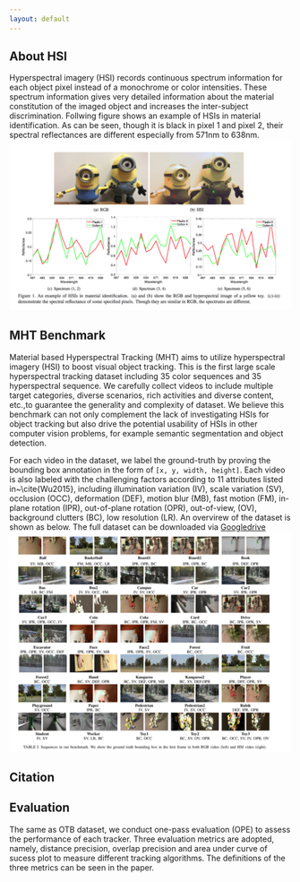 ```yaml
---
layout: default
---
```

## About HSI

Hyperspectral imagery (HSI) records continuous spectrum information for each object pixel instead of a monochrome or color intensities.  These spectrum information gives very detailed information about  the material constitution of the imaged object and increases the inter-subject discrimination. Follwing figure shows an example of HSIs in material identification.  As can be seen, though it is black in pixel 1 and pixel 2, their spectral reflectances are different especially from 571nm to 638nm. 
![](img/hsi.png)
## MHT Benchmark
Material based Hyperspectral Tracking (MHT) aims to utilize hyperspectral imagery (HSI) to boost visual object tracking. This is the first large scale hyperspectral tracking dataset including 35 color sequences and 35 hyperspectral sequence. We carefully collect videos to include multiple target categories, diverse scenarios, rich activities  and diverse content, etc.,to guarantee the generality and complexity of dataset. We believe this  benchmark can not only complement the lack of  investigating HSIs for object tracking but also drive the potential usability  of  HSIs in other computer vision problems, for example semantic segmentation and object detection. 

For each video in the dataset, we label the ground-truth by proving the bounding box annotation in the form of `[x, y, width, height]`. Each video is also labeled with the challenging factors according to 11 attributes listed in~\cite{Wu2015}, including  illumination variation (IV), scale variation (SV), occlusion (OCC), deformation (DEF), motion blur (MB), fast motion (FM), 	in-plane rotation (IPR), out-of-plane rotation  (OPR), out-of-view, (OV), background clutters (BC), low resolution (LR).  An  overvirew of the dataset is shown as below. The full dataset can be downloaded via [Googledrive](http://www.xiongfuli.com/cv.pdf)
![](img/dataset.png)

## Citation


## Evaluation
The same as OTB dataset, we conduct one-pass evaluation (OPE) to assess the performance of each tracker.  Three evaluation metrics are adopted, namely, distance precision, overlap precision and area under curve of sucess plot  to measure different tracking algorithms. The definitions of the three metrics can be seen in the paper.

